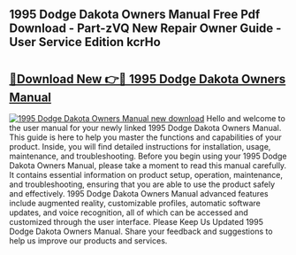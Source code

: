 ## 1995 Dodge Dakota Owners Manual Free Pdf Download - Part-zVQ New Repair Owner Guide - User Service Edition kcrHo

# <h2><a href="http://bc19292.oget.top/?id=1995+Dodge+Dakota+Owners+Manual">🔗Download New 👉🔴 1995 Dodge Dakota Owners Manual</a></h2>

[![1995 Dodge Dakota Owners Manual new download](https://i.imgur.com/5g1atiW.png)](http://bc19292.oget.top/?id=1995+Dodge+Dakota+Owners+Manual)
Hello and welcome to the user manual for your newly linked 1995 Dodge Dakota Owners Manual. This guide is here to help you master the functions and capabilities of your product. Inside, you will find detailed instructions for installation, usage, maintenance, and troubleshooting. Before you begin using your 1995 Dodge Dakota Owners Manual, please take a moment to read this manual carefully. It contains essential information on product setup, operation, maintenance, and troubleshooting, ensuring that you are able to use the product safely and effectively. 1995 Dodge Dakota Owners Manual advanced features include augmented reality, customizable profiles, automatic software updates, and voice recognition, all of which can be accessed and customized through the user interface. Please Keep Us Updated 1995 Dodge Dakota Owners Manual. Share your feedback and suggestions to help us improve our products and services.
